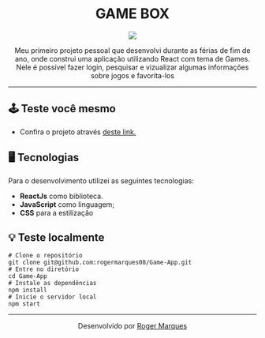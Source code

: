 <div align='center'>
  <h1>GAME BOX</h1>
  <img src="https://i.ibb.co/f14vCpv/Captura-de-tela-de-2023-04-05-11-00-54.png"/>
  <p>Meu primeiro projeto pessoal que desenvolvi durante as férias de fim de ano, 
    onde construi uma aplicação utilizando React com tema de Games. Nele é       possível fazer login, pesquisar e vizualizar algumas informações sobre jogos e favorita-los</p>
</div>
<hr />

## :joystick:  Teste você mesmo
- Confira o projeto através <a href="https://games-app-rosy.vercel.app/">deste link.<a/> 

## :desktop_computer:  Tecnologias
Para o desenvolvimento utilizei as seguintes tecnologias: 
- **ReactJs** como biblioteca.
- **JavaScript** como linguagem;
- **CSS** para a estilização


## :bulb: Teste localmente
```
# Clone o repositório
git clone git@github.com:rogermarques08/Game-App.git
# Entre no diretório
cd Game-App
# Instale as dependências
npm install
# Inicie o servidor local
npm start
```

<hr />

<div align='center'>
 Desenvolvido por
  <a href="https://github.com/rogermarques08">Roger Marques<a/>
 
</div>
 
